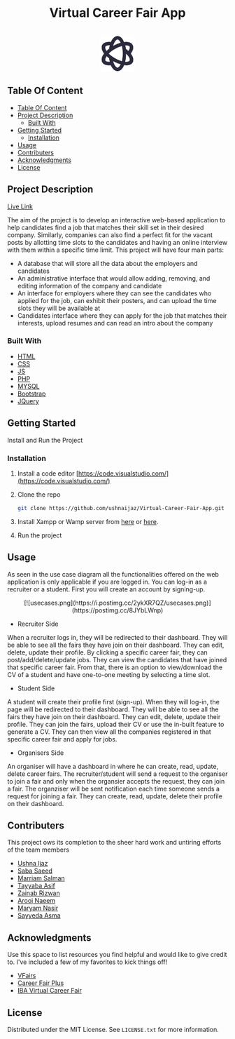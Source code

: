 <h1 align="center">Virtual Career Fair App</h1>

<!-- PROJECT LOGO -->
<br />
<div align="center">
  <a href="https://github.com/sabasaeed8/Career-Fair-App.git">
    <img src="uetlogo.png" alt="Logo" width="80" height="80">
  </a>
 </div>

## Table Of Content

- [Table Of Content](#table-of-content)
- [Project Description](#project-description)
  - [Built With](#built-with)
- [Getting Started](#getting-started)
  - [Installation](#installation)
- [Usage](#usage)
- [Contributers](#contributers)
- [Acknowledgments](#acknowledgments)
- [License](#license)

<!-- PROJECT DESCRIPTION -->
## Project Description

[Live Link](http://www.virtualcareerfairapp.webhoster.com.pk/)

The aim of the project is to develop an interactive web-based application to help candidates find a job that matches their skill set in their desired company. Similarly, companies can also find a perfect fit for the vacant posts by allotting time slots to the candidates and having an online interview with them within a specific time limit.
This project will have four main parts:

- A database that will store all the data about the employers and candidates
- An administrative interface that would allow adding, removing, and editing information of the company and candidate
- An interface for employers where they can see the candidates who applied for the job, can exhibit their posters, and can upload the time slots they will be available at
- Candidates interface where they can apply for the job that matches their interests, upload resumes and can read an intro about the company

### Built With

- [HTML](https://code.visualstudio.com/docs/languages/html)
- [CSS](https://code.visualstudio.com/docs/languages/html)
- [JS](https://vuejs.org/)
- [PHP](https://www.php.net/)
- [MYSQL](https://www.mysql.com/)
- [Bootstrap](https://getbootstrap.com)
- [JQuery](https://jquery.com)

<!-- GETTING STARTED -->
## Getting Started

Install and Run the Project

### Installation

1. Install a code editor [https://code.visualstudio.com/](https://code.visualstudio.com/)
2. Clone the repo

   ```sh
   git clone https://github.com/ushnaijaz/Virtual-Career-Fair-App.git
   ```

3. Install Xampp or Wamp server from [here](https://www.wampserver.com/en/) or [here](https://www.apachefriends.org/download.html).
4. Run the project

<!--HOW TO USE THE PROJECT -->
## Usage

As seen in the use case diagram all the functionalities offered on the web application is only applicable if you are logged in. You can log-in as a recruiter or a student.
First you will create an account by signing-up.

<div align="center">
[![usecases.png](https://i.postimg.cc/2ykXR7QZ/usecases.png)](https://postimg.cc/8JYbLWnp)
</div>

- Recruiter Side

When a recruiter logs in, they will be redirected to their dashboard. They will be able to see all the fairs they have join on their dashboard. They can
edit, delete, update their profile. By clicking a specific career fair, they can post/add/delete/update jobs. They can view the candidates that have joined
that specific career fair. From that, there is an option to view/download the CV of a student and have one-to-one meeting by selecting a time slot.

- Student Side

A student will create their profile first (sign-up). When they will log-in, the page will be redirected to their dashboard.  They will be able to see all the fairs they have join on their dashboard. They can
edit, delete, update their profile. They can join the fairs, upload their CV or use the in-built feature to generate a CV. They can then view all the companies registered in
that specific career fair and apply for jobs.

- Organisers Side

An organiser will have a dashboard in where he can create, read, update, delete career fairs. The recruiter/student will send a request to the organiser to join a fair and
only when the organsier accepts the request, they can join a fair. The organziser will be sent notification each time someone sends a request for joining a fair. They can
create, read, update, delete their profile on their dashboard.

<!-- CONTRIBUTERS -->
## Contributers

This project ows its completion to the sheer hard work and untiring efforts of the team members

- [Ushna Ijaz](https://github.com/ushnaijaz)
- [Saba Saeed](https://github.com/sabasaeed8)
- [Marriam Salman](https://github.com/marriamsalman)
- [Tayyaba Asif](https://github.com/tayyaba-asif)
- [Zainab Rizwan](https://github.com/zainab-rizwan)
- [Arooj Naeem](https://github.com/arooj-naeem)
- [Maryam Nasir](https://github.com/maryamnasir65834)
- [Sayyeda Asma](https://github.com/sayyedaasma)

<!-- ACKNOWLEDGMENTS -->
## Acknowledgments

Use this space to list resources you find helpful and would like to give credit to. I've included a few of my favorites to kick things off!

- [VFairs](https://www.vfairs.com/)
- [Career Fair Plus](https://www.careerfairplus.com/)
- [IBA Virtual Career Fair](https://virtualfair.iba.edu.pk/en)

<!-- LICENSE -->
## License

Distributed under the MIT License. See `LICENSE.txt` for more information.
